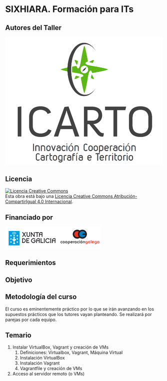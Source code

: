 # SIXHIARA. Formación para ITs

## Autores del Taller

![iCarto](images/logo_icarto.png)


## Licencia
<a rel="license" href="http://creativecommons.org/licenses/by-sa/4.0/"><img alt="Licencia Creative Commons" style="border-width:0" src="https://i.creativecommons.org/l/by-sa/4.0/88x31.png" /></a><br />Esta obra está bajo una <a rel="license" href="http://creativecommons.org/licenses/by-sa/4.0/">Licencia Creative Commons Atribución-CompartirIgual 4.0 Internacional</a>.

## Financiado por

![Cooperación Galega](images/xunta-cooperacion-galega.png)


## Requerimientos


## Objetivo


## Metodología del curso
El curso es eminentemente práctico por lo que se irán avanzando en los supuestos prácticos que los tutores vayan planteando. Se realizará por parejas por cada equipo.

## Temario
1. Instalar VirtualBox, Vagrant y creación de VMs
   1. Definiciones: Virtualbox, Vagrant, Máquina Virtual
   1. Instalación VirtualBox
   2. Instalación Vagrant
   3. Vagrantfile y creación de VMs
2. Acceso al servidor remoto (o VMs)

